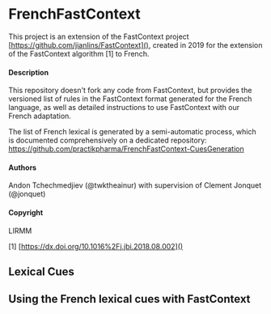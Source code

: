 # FrenchFastContext

This project is an extension of the FastContext project [https://github.com/jianlins/FastContext](), created in 2019 for the extension of the FastContext algorithm [1] to French.

#### Description
This repository doesn't fork any code from FastContext, but provides the versioned list of rules in the FastContext format generated for the French language, as well as detailed instructions to use FastContext with our French adaptation. 

The list of French lexical is generated by a semi-automatic process, which is documented comprehensively on a dedicated repository: https://github.com/practikpharma/FrenchFastContext-CuesGeneration

#### Authors 
Andon Tchechmedjiev (@twktheainur) with supervision of Clement Jonquet (@jonquet)

#### Copyright
LIRMM

[1] [https://dx.doi.org/10.1016%2Fj.jbi.2018.08.002]()

## Lexical Cues


## Using the French lexical cues with FastContext


